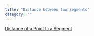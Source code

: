 ```yaml
---
title: "Distance between two Segments"
category: ""
---
```

[Distance of a Point to a Segment][1]

[1]: http://geomalgorithms.com/a02-_lines.html#Distance-to-Ray-or-Segment